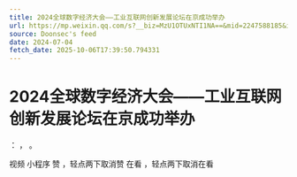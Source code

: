 ```yaml
---
title: 2024全球数字经济大会——工业互联网创新发展论坛在京成功举办
url: https://mp.weixin.qq.com/s?__biz=MzU1OTUxNTI1NA==&mid=2247588185&idx=1&sn=4a4e21b852ff2826b9024c8418583c27
source: Doonsec's feed
date: 2024-07-04
fetch_date: 2025-10-06T17:39:50.794331
---
```


# 2024全球数字经济大会——工业互联网创新发展论坛在京成功举办

：
，
。

视频
小程序
赞
，轻点两下取消赞
在看
，轻点两下取消在看